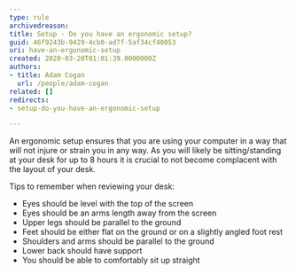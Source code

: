 ```yaml
---
type: rule
archivedreason: 
title: Setup - Do you have an ergonomic setup?
guid: 46f9243b-9429-4cb0-ad7f-5af34cf40053
uri: have-an-ergonomic-setup
created: 2020-03-20T01:01:39.0000000Z
authors:
- title: Adam Cogan
  url: /people/adam-cogan
related: []
redirects:
- setup-do-you-have-an-ergonomic-setup

---
```


An ergonomic setup ensures that you are using your computer in a way that will not injure or strain you in any way. As you will likely be sitting/standing at your desk for up to 8 hours it is crucial to not become complacent with the layout of your desk.

<!--endintro-->

Tips to remember when reviewing your desk:

* Eyes should be level with the top of the screen
* Eyes should be an arms length away from the screen
* Upper legs should be parallel to the ground
* Feet should be either flat on the ground or on a slightly angled foot rest
* Shoulders and arms should be parallel to the ground
* Lower back should have support
* You should be able to comfortably sit up straight
